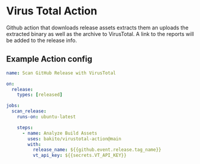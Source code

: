 # Virus Total Action

Github action that downloads release assets extracts them an uploads the extracted binary as well as the archive to VirusTotal.
A link to the reports will be added to the release info.

## Example Action config

```yaml
name: Scan GitHub Release with VirusTotal

on:
  release:
    types: [released]

jobs:
  scan_release:
    runs-on: ubuntu-latest

    steps:
      - name: Analyze Build Assets
        uses: bakito/virustotal-action@main
        with:
          release_name: ${{github.event.release.tag_name}}
          vt_api_key: ${{secrets.VT_API_KEY}}

```
